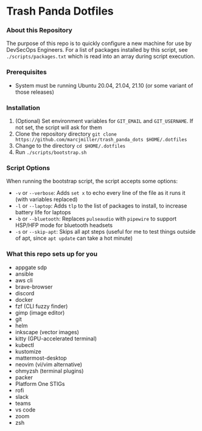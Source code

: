 # Trash Panda Dotfiles

### About this Repository
The purpose of this repo is to quickly configure a new machine for use by DevSecOps Engineers. For a list of packages installed by this script, see `./scripts/packages.txt` which is read into an array during script execution.

### Prerequisites
- System must be running Ubuntu 20.04, 21.04, 21.10 (or some variant of those releases)

### Installation
1. (Optional) Set environment variables for `GIT_EMAIL` and `GIT_USERNAME`. If not set, the script will ask for them
2. Clone the repository  directory
```git clone https://github.com/marcjmiller/trash_panda_dots $HOME/.dotfiles```
3. Change to the directory
```cd $HOME/.dotfiles```
4. Run
```./scripts/bootstrap.sh```

### Script Options
When running the bootstrap script, the script accepts some options:

- `-v` or `--verbose`: Adds `set x` to echo every line of the file as it runs it (with variables replaced)
- `-l` or `--laptop`: Adds `tlp` to the list of packages to install, to increase battery life for laptops
- `-b` or `--bluetooth`: Replaces `pulseaudio` with `pipewire` to support HSP/HFP mode for bluetooth headsets
- `-s` or `--skip-apt`: Skips all apt steps (useful for me to test things outside of apt, since `apt update` can take a hot minute)

### What this repo sets up for you
- appgate sdp
- ansible
- aws cli
- brave-browser
- discord
- docker
- fzf (CLI fuzzy finder)
- gimp (image editor)
- git
- helm
- inkscape (vector images)
- kitty (GPU-accelerated terminal)
- kubectl
- kustomize
- mattermost-desktop
- neovim (vi/vim alternative)
- ohmyzsh (terminal plugins)
- packer
- Platform One STIGs
- rofi
- slack
- teams
- vs code
- zoom
- zsh
